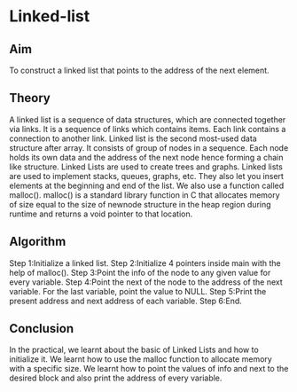 # Linked-list
## Aim
To construct a linked list that points to the address of the next element.
## Theory
A linked list is a sequence of data structures, which are connected together via links. It is a sequence of links which contains items. Each link contains a connection to another link. Linked list is the second most-used data structure after array. It consists of group of nodes in a sequence. Each node holds its own data and the address of the next node hence forming a chain like structure. Linked Lists are used to create trees and graphs. Linked lists are used to implement stacks, queues, graphs, etc. They also let you insert elements at the beginning and end of the list. We also use a function called malloc(). malloc() is a standard library function in C that allocates memory of size equal to the size of newnode structure in the heap region during runtime and returns a void pointer to that location.
## Algorithm
Step 1:Initialize a linked list. 
Step 2:Initialize 4 pointers inside main with the help of malloc(). 
Step 3:Point the info of the node to any given value for every variable. 
Step 4:Point the next of the node to the address of the next variable. For the last variable, point the value to NULL. 
Step 5:Print the present address and next address of each variable. 
Step 6:End. 
## Conclusion
In the practical, we learnt about the basic of Linked Lists and how to initialize it. We learnt how to use the malloc function to allocate memory with a specific size. We learnt how to point the values of info and next to the desired block and also print the address of every variable. 
